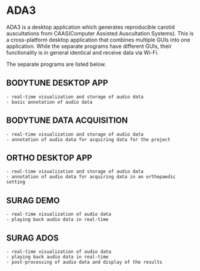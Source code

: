 # ADA3
ADA3 is a desktop application which generates reproducible carotid auscultations from CAAS(Computer Assisted Auscultation Systems).
This is a cross-platform desktop application that combines multiple GUIs into one application.
While the separate programs have different GUIs, their functionality is in general identical and receive data via Wi-Fi.

The separate programs are listed below.

## BODYTUNE DESKTOP APP
	- real-time visualization and storage of audio data
	- basic annotation of audio data
	
## BODYTUNE DATA ACQUISITION
	- real-time visualization and storage of audio data
	- annotation of audio data for acquiring data for the project

## ORTHO DESKTOP APP
	- real-time visualization and storage of audio data
	- annotation of audio data for acquiring data in an orthopaedic setting

## SURAG DEMO
	- real-time visualization of audio data
	- playing back audio data in real-time

## SURAG ADOS
	- real-time visualization of audio data
	- playing back audio data in real-time
	- post-processing of audio data and display of the results
